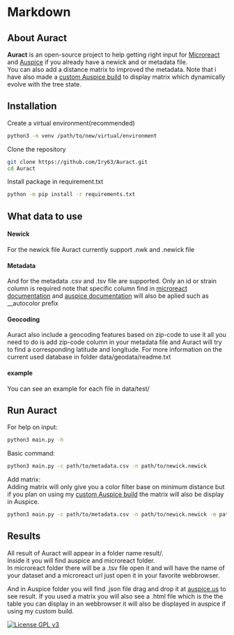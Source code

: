 # Markdown

## About Auract

**Auract** is an open-source project to help getting right input for [Microreact](https://microreact.org/showcase) and [Auspice](https://github.com/nextstrain/auspice) if you already have a newick and or metadata file.  
You can also add a distance matrix to improved the metadata. Note that i have also made a [custom Auspice build](https://github.com/Iry63/custom_auspice_build) to display matrix which dynamically evolve with the tree state.


## Installation

Create a virtual environment(recommended)
```bash
python3 -m venv /path/to/new/virtual/environment
```

Clone the repository
```bash
git clone https://github.com/Iry63/Auract.git
cd Auract
```

Install package in requirement.txt
```bash
python -m pip install -r requirements.txt
```

## What data to use

#### Newick
For the newick file Auract currently support .nwk and .newick file

#### Metadata
And for the metadata .csv and .tsv file are supported.
Only an id or strain column is required note that specific column find in [microreact documentation](https://microreact.org/instructions) and [auspice documentation](https://docs.nextstrain.org/projects/augur/en/stable/faq/metadata.html) will also be aplied such as __autocolor prefix

#### Geocoding
Auract also include a geocoding features based on zip-code to use it all you need to do is add zip-code column in your metadata file and Auract will try to find a corresponding latitude and longitude. For more information on the current used database in folder data/geodata/readme.txt

#### example
You can see an example for each file in data/test/

## Run Auract

For help on input:
```bash
python3 main.py -h
```

Basic command:
```bash
python3 main.py -c path/to/metadata.csv -n path/to/newick.newick
```

Add matrix:  
Adding matrix will only give you a color filter base on minimum distance but if you plan on using my [custom Auspice build](https://github.com/Iry63/custom_auspice_build) the matrix will also be display in Auspice.
```bash
python3 main.py -c path/to/metadata.csv -n path/to/newick.newick -m path/to/matrix.csv
```

## Results

All result of Auract will appear in a folder name result/.  
Inside it you will find auspice and microreact folder.  
In microreact folder there will be a .tsv file open it and will have the name of your dataset and a microreact url just open it in your favorite webbrowser.

And in Auspice folder you will find .json file drag and drop it at [auspice.us](https://auspice.us/) to see result. If you used a matrix you will also see a .html file which is the the table you can display in an webbrowser it will also be displayed in auspice if using my custom build.

[![License GPL v3](https://img.shields.io/badge/license-GPL%20v3-blue.svg)](https://www.gnu.org/licenses/gpl-3.0.en.html)
